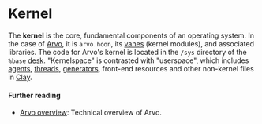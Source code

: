 # Kernel

The **kernel** is the core, fundamental components of an operating system. In the case of [Arvo](glossary/arvo), it is `arvo.hoon`, its [vanes](glossary/vane) (kernel modules), and associated libraries. The code for Arvo's kernel is located in the `/sys` directory of the `%base` [desk](glossary/desk). "Kernelspace" is contrasted with "userspace", which includes [agents](glossary/agent), [threads](glossary/thread), [generators](glossary/generator), front-end resources and other non-kernel files in [Clay](glossary/clay).

#### Further reading

- [Arvo overview](system/kernel): Technical overview of Arvo.
